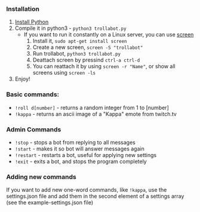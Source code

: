 ### Installation 

1. [Install Python](https://www.python.org/downloads/)
2. Compile it in python3 - `python3 trollabot.py`
    * If you want to run it constantly on a Linux server, you can use [screen](https://www.gnu.org/software/screen/)
        1. Install it, `sudo apt-get install screen`
        2. Create a new screen, `screen -S "trollabot"`
        3. Run trollabot, `python3 trollabot.py`
        4. Deattach screen by pressind `ctrl-a ctrl-d`
        5. You can reattach it by using `screen -r "Name"`, or show all screens using `screen -ls`
3. Enjoy!

### Basic commands:

* `!roll d[number]` - returns a random integer from 1 to [number]
* `!kappa` - returns an ascii image of a "Kappa" emote from twitch.tv

### Admin Commands

* `!stop` - stops a bot from replying to all messages
* `!start` - makes it so bot will answer messages again
* `!restart` - restarts a bot, useful for applying new settings
* `!exit` - exits a bot, and stops the program completely

### Adding new commands 

If you want to add new one-word commands, like `!kappa`, use the settings.json file and add them in the second element of a settings array (see the example-settings.json file)
